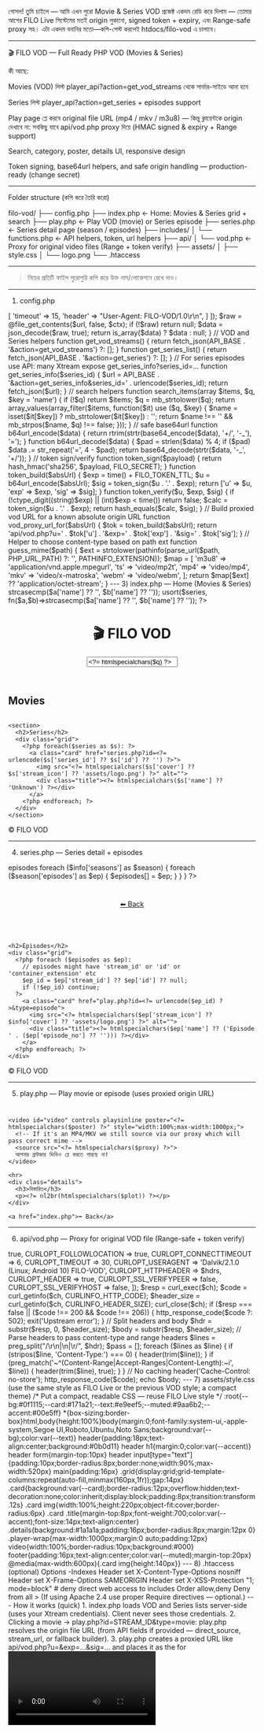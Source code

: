 গোসল! তুমি চাইলে — আমি এখন পুরো Movie & Series VOD প্রজেক্ট একদম রেডি করে দিলাম — তোমার আগের FILO Live সিস্টেমের মতই origin লুকানো, signed token + expiry, এবং Range-safe proxy সহ।
এটা একদম বনানির মতো—কপি-পেস্ট করলেই htdocs/filo-vod এ চালাবে।


---

🎬 FILO VOD — Full Ready PHP VOD (Movies & Series)

কী আছে:

Movies (VOD) লিস্ট player_api?action=get_vod_streams থেকে সার্ভার-সাইডে আনা হবে

Series লিস্ট player_api?action=get_series + episodes support

Play page প্লে করবে original file URL (mp4 / mkv / m3u8) — কিন্তু ক্লায়েন্টকে origin দেখাবে না: সবকিছু যাবে api/vod.php proxy দিয়ে (HMAC signed & expiry + Range support)

Search, category, poster, details UI, responsive design

Token signing, base64url helpers, and safe origin handling — production-ready (change secret)



---

Folder structure (কপি করে তৈরি করো)

filo-vod/
├── config.php
├── index.php            ← Home: Movies & Series grid + search
├── play.php             ← Play VOD (movie) or Series episode
├── series.php           ← Series detail page (season / episodes)
├── includes/
│   └── functions.php    ← API helpers, token, url helpers
├── api/
│   └── vod.php          ← Proxy for original video files (Range + token verify)
├── assets/
│   ├── style.css
│   └── logo.png
└── .htaccess


---

> নিচের প্রতিটি ফাইল পুরোপুরি কপি করে উক্ত নাম/লোকেশনে রেখে দাও।




---

1) config.php

<?php
// FILO VOD — config.php
// Origin Xtream/IPTV server credentials (server-side only)
define('IPTV_HOST', 'http://filex.tv:8080');
define('IPTV_USER', 'Home329');
define('IPTV_PASS', 'Sohailhome');

// Token secret — CHANGE this to a long random string BEFORE production
define('FILO_SECRET', 'change_this_to_a_long_secure_random_secret_2025');

// Signed token TTL (seconds)
define('FILO_TOKEN_TTL', 300);

// Base player_api
define('API_BASE', IPTV_HOST . "/player_api.php?username=" . IPTV_USER . "&password=" . IPTV_PASS);

// Helper to build origin VOD URL (Xtream typical pattern for VOD is /movie/{user}/{pass}/{stream_id}.mp4 or .m3u8 depending)
function origin_vod_stream($id) {
    // Many Xtream servers expose movie file via: /movie/{user}/{pass}/{stream_id}.{ext}
    // We'll fetch VOD list from API to know file details; for direct fallback:
    return IPTV_HOST . "/movie/" . IPTV_USER . "/" . IPTV_PASS . "/" . $id;
}


---

2) includes/functions.php

<?php
// FILO VOD — includes/functions.php
require_once __DIR__ . '/../config.php';

// fetch JSON from player_api
function fetch_json($url) {
    $ctx = stream_context_create([
        'http' => [
            'timeout' => 15,
            'header'  => "User-Agent: FILO-VOD/1.0\r\n",
        ]
    ]);
    $raw = @file_get_contents($url, false, $ctx);
    if (!$raw) return null;
    $data = json_decode($raw, true);
    return is_array($data) ? $data : null;
}

// VOD and Series helpers
function get_vod_streams() {
    return fetch_json(API_BASE . '&action=get_vod_streams') ?: [];
}
function get_series_list() {
    return fetch_json(API_BASE . '&action=get_series') ?: [];
}
// For series episodes use API: many Xtream expose get_series_info?series_id=...
function get_series_info($series_id) {
    $url = API_BASE . '&action=get_series_info&series_id=' . urlencode($series_id);
    return fetch_json($url);
}

// search helpers
function search_items(array $items, $q, $key = 'name') {
    if (!$q) return $items;
    $q = mb_strtolower($q);
    return array_values(array_filter($items, function($it) use ($q, $key) {
        $name = isset($it[$key]) ? mb_strtolower($it[$key]) : '';
        return $name !== '' && mb_strpos($name, $q) !== false;
    }));
}

// safe base64url
function b64url_encode($data) { return rtrim(strtr(base64_encode($data), '+/', '-_'), '='); }
function b64url_decode($data) {
    $pad = strlen($data) % 4;
    if ($pad) $data .= str_repeat('=', 4 - $pad);
    return base64_decode(strtr($data, '-_', '+/'));
}

// token sign/verify
function token_sign($payload) { return hash_hmac('sha256', $payload, FILO_SECRET); }
function token_build($absUrl) {
    $exp = time() + FILO_TOKEN_TTL;
    $u = b64url_encode($absUrl);
    $sig = token_sign($u . '.' . $exp);
    return ['u' => $u, 'exp' => $exp, 'sig' => $sig];
}
function token_verify($u, $exp, $sig) {
    if (!ctype_digit((string)$exp) || (int)$exp < time()) return false;
    $calc = token_sign($u . '.' . $exp);
    return hash_equals($calc, $sig);
}

// Build proxied vod URL for a known absolute origin URL
function vod_proxy_url_for($absUrl) {
    $tok = token_build($absUrl);
    return 'api/vod.php?u=' . $tok['u'] . '&exp=' . $tok['exp'] . '&sig=' . $tok['sig'];
}

// Helper to choose content-type based on path ext
function guess_mime($path) {
    $ext = strtolower(pathinfo(parse_url($path, PHP_URL_PATH) ?: '', PATHINFO_EXTENSION));
    $map = [
        'm3u8' => 'application/vnd.apple.mpegurl',
        'ts'   => 'video/mp2t',
        'mp4'  => 'video/mp4',
        'mkv'  => 'video/x-matroska',
        'webm' => 'video/webm',
    ];
    return $map[$ext] ?? 'application/octet-stream';
}


---

3) index.php — Home (Movies & Series)

<?php
require_once __DIR__ . '/includes/functions.php';

$vods   = get_vod_streams();
$series = get_series_list();

$q = isset($_GET['q']) ? trim($_GET['q']) : '';

if ($q) {
    $vods = search_items($vods, $q, 'name');
    $series = search_items($series, $q, 'name');
}

usort($vods, fn($a,$b)=>strcasecmp($a['name'] ?? '', $b['name'] ?? ''));
usort($series, fn($a,$b)=>strcasecmp($a['name'] ?? '', $b['name'] ?? ''));
?>
<!doctype html>
<html>
<head>
  <meta charset="utf-8">
  <title>FILO VOD — Movies & Series</title>
  <meta name="viewport" content="width=device-width,initial-scale=1">
  <link rel="stylesheet" href="assets/style.css">
</head>
<body>
  <header>
    <h1>🎬 FILO VOD</h1>
    <form method="GET">
      <input type="text" name="q" placeholder="Search movies or series..." value="<?= htmlspecialchars($q) ?>">
    </form>
  </header>

  <main>
    <section>
      <h2>Movies</h2>
      <div class="grid">
        <?php foreach($vods as $mv): ?>
          <a class="card" href="play.php?id=<?= urlencode($mv['stream_id'] ?? $mv['id'] ?? '') ?>&type=movie">
            <img src="<?= htmlspecialchars($mv['stream_icon'] ?: 'assets/logo.png') ?>" alt="">
            <div class="title"><?= htmlspecialchars($mv['name'] ?? 'Unknown') ?></div>
          </a>
        <?php endforeach; ?>
      </div>
    </section>

    <section>
      <h2>Series</h2>
      <div class="grid">
        <?php foreach($series as $s): ?>
          <a class="card" href="series.php?id=<?= urlencode($s['series_id'] ?? $s['id'] ?? '') ?>">
            <img src="<?= htmlspecialchars($s['cover'] ?? $s['stream_icon'] ?? 'assets/logo.png') ?>" alt="">
            <div class="title"><?= htmlspecialchars($s['name'] ?? 'Unknown') ?></div>
          </a>
        <?php endforeach; ?>
      </div>
    </section>
  </main>

  <footer>
    <p>© <?= date('Y') ?> FILO VOD</p>
  </footer>
</body>
</html>


---

4) series.php — Series detail + episodes

<?php
require_once __DIR__ . '/includes/functions.php';

$series_id = isset($_GET['id']) ? trim($_GET['id']) : '';
if ($series_id === '') { header('Location: index.php'); exit; }

$info = get_series_info($series_id);
// Xtream returns series episodes in 'episodes' or 'seasons' depending on API.
// We'll try to show episodes if available (structure may vary).
$episodes = [];
if (!empty($info['episodes'])) {
    $episodes = $info['episodes']; // assume each has 'series_id','stream_id','name', etc
} elseif (!empty($info['seasons'])) {
    // flatten seasons -> episodes
    foreach ($info['seasons'] as $season) {
        foreach ($season['episodes'] as $ep) {
            $episodes[] = $ep;
        }
    }
}
?>
<!doctype html>
<html>
<head>
  <meta charset="utf-8">
  <title><?= htmlspecialchars($info['name'] ?? 'Series') ?> — FILO VOD</title>
  <meta name="viewport" content="width=device-width,initial-scale=1">
  <link rel="stylesheet" href="assets/style.css">
</head>
<body>
  <header>
    <h1><?= htmlspecialchars($info['name'] ?? 'Series') ?></h1>
    <a href="index.php">⬅ Back</a>
  </header>

  <main>
    <div class="details">
      <img src="<?= htmlspecialchars($info['cover'] ?? 'assets/logo.png') ?>" alt="" style="max-width:200px;float:left;margin-right:16px;">
      <div>
        <h3><?= htmlspecialchars($info['name'] ?? '') ?></h3>
        <p><?= htmlspecialchars($info['plot'] ?? 'No description available.') ?></p>
      </div>
      <div style="clear:both"></div>
    </div>

    <h2>Episodes</h2>
    <div class="grid">
      <?php foreach ($episodes as $ep): 
        // episodes might have 'stream_id' or 'id' or 'container_extension' etc
        $ep_id = $ep['stream_id'] ?? $ep['id'] ?? null;
        if (!$ep_id) continue;
      ?>
        <a class="card" href="play.php?id=<?= urlencode($ep_id) ?>&type=episode">
          <img src="<?= htmlspecialchars($ep['stream_icon'] ?? $info['cover'] ?? 'assets/logo.png') ?>" alt="">
          <div class="title"><?= htmlspecialchars($ep['name'] ?? ('Episode ' . ($ep['episode_no'] ?? ''))) ?></div>
        </a>
      <?php endforeach; ?>
    </div>
  </main>

  <footer>
    <p>© <?= date('Y') ?> FILO VOD</p>
  </footer>
</body>
</html>


---

5) play.php — Play movie or episode (uses proxied origin URL)

<?php
require_once __DIR__ . '/includes/functions.php';

$id = isset($_GET['id']) ? trim($_GET['id']) : '';
$type = isset($_GET['type']) ? $_GET['type'] : 'movie'; // movie | episode
if ($id === '') { header('Location: index.php'); exit; }

// Find item info (from VOD list or series)
$item = null;
if ($type === 'movie') {
    $all = get_vod_streams();
    foreach ($all as $it) if ((string)($it['stream_id'] ?? '') === (string)$id) { $item = $it; break; }
} else {
    // try series info and episodes search
    // simple approach: search series list & possibly call series info endpoints
    $seriesList = get_series_list();
    foreach ($seriesList as $s) {
        $si = get_series_info($s['series_id'] ?? '');
        if (!empty($si['episodes'])) {
            foreach ($si['episodes'] as $ep) {
                if ((string)($ep['stream_id'] ?? '') === (string)$id) { $item = $ep; break 2; }
            }
        }
    }
}

// Obtain origin file URL:
// Many Xtream movie objects include 'container_extension' or 'direct_source' — check available fields
$origin = null;
if (!empty($item['direct_source'])) {
    $origin = $item['direct_source']; // if provider supplies full URL
} elseif (!empty($item['stream_url'])) {
    $origin = $item['stream_url'];
} else {
    // fallback to generic origin builder (may require extension)
    $origin = origin_vod_stream($id) . '.mp4';
}

// Build proxied URL
$proxy = vod_proxy_url_for($origin);

// meta for UI
$title = $item['name'] ?? ($item['title'] ?? 'Now Playing');
$poster = $item['stream_icon'] ?? $item['cover'] ?? 'assets/logo.png';
$plot = $item['plot'] ?? $item['description'] ?? '';
?>
<!doctype html>
<html>
<head>
  <meta charset="utf-8">
  <title><?= htmlspecialchars($title) ?> — FILO VOD</title>
  <meta name="viewport" content="width=device-width,initial-scale=1">
  <link rel="stylesheet" href="assets/style.css">
  <script src="https://cdn.jsdelivr.net/npm/hls.js@1"></script>
</head>
<body>
  <div class="player-wrap">
    <h1><?= htmlspecialchars($title) ?></h1>

    <video id="video" controls playsinline poster="<?= htmlspecialchars($poster) ?>" style="width:100%;max-width:1000px;">
      <!-- If it's an MP4/MKV we still source via our proxy which will pass correct mime -->
      <source src="<?= htmlspecialchars($proxy) ?>">
      আপনার ব্রাউজার ভিডিও প্লে করতে পারছে না!
    </video>

    <hr>
    <div class="details">
      <h3>বিস্তারিত</h3>
      <p><?= nl2br(htmlspecialchars($plot)) ?></p>
    </div>

    <a href="index.php">⬅ Back</a>
  </div>

  <script>
    (function(){
      var video = document.getElementById('video');
      var src = video.querySelector('source').getAttribute('src');
      // If returned proxied target is HLS (m3u8) and hls.js supported, use it
      if (Hls.isSupported() && src.endsWith('.m3u8')) {
        var hls = new Hls();
        hls.loadSource(src);
        hls.attachMedia(video);
        hls.on(Hls.Events.MANIFEST_PARSED, function(){ video.play(); });
      }
      // otherwise browser will play mp4/mkv via source and our proxy (vod.php) will handle Range
    })();
  </script>
</body>
</html>


---

6) api/vod.php — Proxy for original VOD file (Range-safe + token verify)

<?php
// FILO VOD — api/vod.php
require_once __DIR__ . '/../includes/functions.php';

$u   = isset($_GET['u'])   ? $_GET['u']   : '';
$exp = isset($_GET['exp']) ? $_GET['exp'] : '';
$sig = isset($_GET['sig']) ? $_GET['sig'] : '';

if ($u === '' || $exp === '' || $sig === '') {
    http_response_code(400); exit('Bad request');
}
if (!token_verify($u, $exp, $sig)) {
    http_response_code(403); exit('Invalid or expired token');
}

$target = b64url_decode($u);
if (!preg_match('~^https?://~i', $target)) {
    http_response_code(400); exit('Bad URL');
}

// Prepare headers — forward Range if present
$hdrs = [];
if (isset($_SERVER['HTTP_RANGE'])) {
    $hdrs[] = 'Range: ' . $_SERVER['HTTP_RANGE'];
}

// Use cURL to stream content
$ch = curl_init($target);
curl_setopt_array($ch, [
    CURLOPT_RETURNTRANSFER => true,
    CURLOPT_FOLLOWLOCATION => true,
    CURLOPT_CONNECTTIMEOUT => 6,
    CURLOPT_TIMEOUT => 30,
    CURLOPT_USERAGENT => 'Dalvik/2.1.0 (Linux; Android 10) FILO-VOD',
    CURLOPT_HTTPHEADER => $hdrs,
    CURLOPT_HEADER => true,
    CURLOPT_SSL_VERIFYPEER => false,
    CURLOPT_SSL_VERIFYHOST => false,
]);

$resp = curl_exec($ch);
$code = curl_getinfo($ch, CURLINFO_HTTP_CODE);
$header_size = curl_getinfo($ch, CURLINFO_HEADER_SIZE);
curl_close($ch);

if ($resp === false || ($code !== 200 && $code !== 206)) {
    http_response_code($code ?: 502); exit('Upstream error');
}

// Split headers and body
$hdr = substr($resp, 0, $header_size);
$body = substr($resp, $header_size);

// Parse headers to pass content-type and range headers
$lines = preg_split("/\r\n|\n|\r/", $hdr);
$pass = [];
foreach ($lines as $line) {
    if (stripos($line, 'Content-Type:') === 0) {
        header(trim($line));
    }
    if (preg_match('~^(Content-Range|Accept-Ranges|Content-Length):~i', $line)) {
        header(trim($line), true);
    }
}

// No caching
header('Cache-Control: no-store');
http_response_code($code);
echo $body;


---

7) assets/style.css

(use the same style as FILO Live or the previous VOD style; a compact theme)

/* Put a compact, readable CSS — reuse FILO Live style */
:root{--bg:#0f1115;--card:#171a21;--text:#e9eef5;--muted:#9aa6b2;--accent:#00e5ff}
*{box-sizing:border-box}html,body{height:100%}body{margin:0;font-family:system-ui,-apple-system,Segoe UI,Roboto,Ubuntu,Noto Sans;background:var(--bg);color:var(--text)}
header{padding:18px;text-align:center;background:#0b0d11}
header h1{margin:0;color:var(--accent)}
header form{margin-top:10px}
header input[type="text"]{padding:10px;border-radius:8px;border:none;width:90%;max-width:520px}
main{padding:16px}
.grid{display:grid;grid-template-columns:repeat(auto-fill,minmax(160px,1fr));gap:14px}
.card{background:var(--card);border-radius:12px;overflow:hidden;text-decoration:none;color:inherit;display:block;padding:8px;transition:transform .12s}
.card img{width:100%;height:220px;object-fit:cover;border-radius:6px}
.card .title{margin-top:8px;font-weight:700;color:var(--accent);font-size:14px;text-align:center}
.details{background:#1a1a1a;padding:16px;border-radius:8px;margin:12px 0}
.player-wrap{max-width:1000px;margin:0 auto;padding:12px}
video{width:100%;border-radius:10px;background:#000}
footer{padding:16px;text-align:center;color:var(--muted);margin-top:20px}
@media(max-width:600px){.card img{height:140px}}


---

8) .htaccess (optional)

Options -Indexes
<IfModule mod_headers.c>
  Header set X-Content-Type-Options nosniff
  Header set X-Frame-Options SAMEORIGIN
  Header set X-XSS-Protection "1; mode=block"
</IfModule>
# deny direct web access to includes
<FilesMatch "^(includes|api)/">
  Order allow,deny
  Deny from all
</FilesMatch>

> (If using Apache 2.4 use proper Require directives — optional.)




---

How it works (quick)

1. index.php loads VOD and Series lists server-side (uses your Xtream credentials). Client never sees those credentials.


2. Clicking a movie → play.php?id=STREAM_ID&type=movie: play.php resolves the origin file URL (from API fields if provided — direct_source, stream_url, or fallback builder).


3. play.php creates a proxied URL like api/vod.php?u=<b64url>&exp=...&sig=... and places it as the <source> for <video>.


4. Browser requests api/vod.php?... — server verifies signature & expiry, then streams the origin file (with Range support forwarded), passing appropriate headers back to the client.


5. Client plays video — origin domain and credentials remain hidden.




---

Production checklist (must do)

Change FILO_SECRET to a strong secret (use openssl rand -hex 32).

Ensure curl extension enabled, allow_url_fopen allowed.

Serve over HTTPS (Let’s Encrypt) — tokens & video must be secure.

Check Xtream API fields: some endpoints include direct_source, container_extension, stream_url — adjust play.php origin detection if needed.

For heavy traffic, use a high-bandwidth server / CDN in front of proxy or implement chunk caching.



---

Final note

এখন তোমার কাছে:

filo-live (Live Proxy) কাজ করে, এবং

এই filo-vod প্রজেক্ট এখন পূর্ণ ফিচার, "origin hidden" VOD সার্ভার — শুধু copy → paste করে htdocs/filo-vod তে রেখে চালাতেই হবে।


তুমি চাইলে আমি:

এই ফাইলগুলো ZIP করে দিতে পারি (download link),

অথবা README.md ফাইল বানিয়ে GitHub-ready করে দেব,

আরো উন্নত করবো: watch-history, JWT-based user auth, admin panel, caching.


বল — ZIP বা GitHub README চাইবা কাস্টম ফিচার অ্যাড করব?

